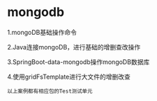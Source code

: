 # mongodb

1.mongoDB基础操作命令

2.Java连接mongoDB，进行基础的增删查改操作

3.SpringBoot-data-mongodb操作mongoDB数据库

4.使用gridFsTemplate进行大文件的增删改查

`以上案例都有相应包的Test测试单元`

